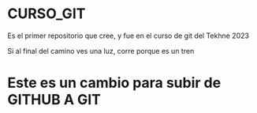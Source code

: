 # CURSO_GIT
Es el primer repositorio que cree, y fue en el curso de git del Tekhne 2023

Si al final del camino ves una luz, corre porque es un tren

# Este es un cambio para subir de GITHUB A GIT

